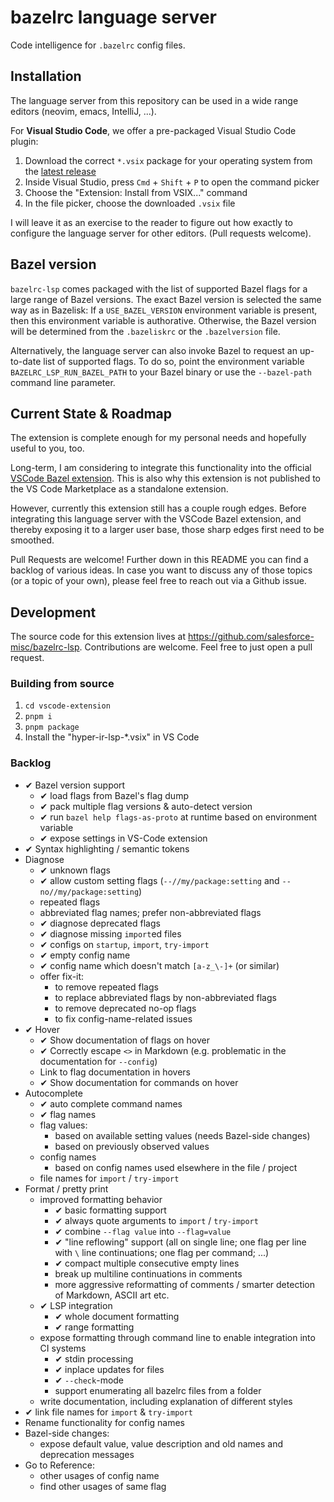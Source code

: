 # bazelrc language server

Code intelligence for `.bazelrc` config files.

## Installation

The language server from this repository can be used in a wide range editors (neovim, emacs, IntelliJ, ...).

For **Visual Studio Code**, we offer a pre-packaged Visual Studio Code plugin:

1. Download the correct `*.vsix` package for your operating system from the [latest release](https://github.com/salesforce-misc/bazelrc-lsp/releases/)
2. Inside Visual Studio, press `Cmd` + `Shift` + `P` to open the command picker
3. Choose the "Extension: Install from VSIX..." command
4. In the file picker, choose the downloaded `.vsix` file

I will leave it as an exercise to the reader to figure out how exactly
to configure the language server for other editors. (Pull requests welcome).

## Bazel version

`bazelrc-lsp` comes packaged with the list of supported Bazel flags for a large range of Bazel versions.
The exact Bazel version is selected the same way as in Bazelisk:
If a `USE_BAZEL_VERSION` environment variable is present, then this environment variable is authorative.
Otherwise, the Bazel version will be determined from the `.bazeliskrc` or the `.bazelversion` file.

Alternatively, the language server can also invoke Bazel to request an up-to-date list of supported flags.
To do so, point the environment variable `BAZELRC_LSP_RUN_BAZEL_PATH` to your Bazel binary or use the
`--bazel-path` command line parameter.

## Current State & Roadmap

The extension is complete enough for my personal needs and hopefully useful to you, too.

Long-term, I am considering to integrate this functionality into the official [VSCode Bazel extension](https://github.com/bazelbuild/vscode-bazel). This is also why this extension is not published to the VS Code Marketplace as a standalone extension.

However, currently this extension still has a couple rough edges. Before integrating this language server with the VSCode Bazel extension, and thereby exposing it to a larger user base, those sharp edges first need to be smoothed.

Pull Requests are welcome! Further down in this README you can find a backlog of various ideas.
In case you want to discuss any of those topics (or a topic of your own), please feel free to reach out via a Github issue.

## Development

The source code for this extension lives at https://github.com/salesforce-misc/bazelrc-lsp.
Contributions are welcome. Feel free to just open a pull request.

### Building from source

1. `cd vscode-extension`
2. `pnpm i`
3. `pnpm package`
4. Install the "hyper-ir-lsp-*.vsix" in VS Code

### Backlog

* ✔ Bazel version support
  * ✔ load flags from Bazel's flag dump
  * ✔ pack multiple flag versions & auto-detect version
  * ✔ run `bazel help flags-as-proto` at runtime based on environment variable
  * ✔ expose settings in VS-Code extension
* ✔ Syntax highlighting / semantic tokens
* Diagnose
  * ✔ unknown flags
  * ✔ allow custom setting flags (`--//my/package:setting` and `--no//my/package:setting`)
  * repeated flags
  * abbreviated flag names; prefer non-abbreviated flags
  * ✔ diagnose deprecated flags
  * ✔ diagnose missing `import`ed files
  * ✔ configs on `startup`, `import`, `try-import`
  * ✔ empty config name
  * ✔ config name which doesn't match `[a-z_\-]+` (or similar)
  * offer fix-it:
    * to remove repeated flags
    * to replace abbreviated flags by non-abbreviated flags
    * to remove deprecated no-op flags
    * to fix config-name-related issues
* ✔ Hover
  * ✔ Show documentation of flags on hover
  * ✔ Correctly escape `<>` in Markdown (e.g. problematic in the documentation for `--config`)
  * Link to flag documentation in hovers
  * ✔ Show documentation for commands on hover
* Autocomplete
  * ✔ auto complete command names
  * ✔ flag names
  * flag values:
    * based on available setting values (needs Bazel-side changes)
    * based on previously observed values
  * config names
    * based on config names used elsewhere in the file / project
  * file names for `import` / `try-import`
* Format / pretty print
  * improved formatting behavior
    * ✔ basic formatting support
    * ✔ always quote arguments to `import` / `try-import`
    * ✔ combine `--flag value` into `--flag=value`
    * ✔ "line reflowing" support (all on single line; one flag per line with `\` line continuations; one flag per command; ...)
    * ✔ compact multiple consecutive empty lines
    * break up multiline continuations in comments
    * more aggressive reformatting of comments / smarter detection of Markdown, ASCII art etc.
  * ✔ LSP integration
    * ✔ whole document formatting
    * ✔ range formatting
  * expose formatting through command line to enable integration into CI systems
    * ✔ stdin processing
    * ✔ inplace updates for files
    * ✔ `--check`-mode
    * support enumerating all bazelrc files from a folder
  * write documentation, including explanation of different styles
* ✔ link file names for `import` & `try-import`
* Rename functionality for config names
* Bazel-side changes:
  * expose default value, value description and old names and deprecation messages
* Go to Reference:
  * other usages of config name
  * find other usages of same flag